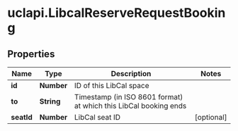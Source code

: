 # uclapi.LibcalReserveRequestBooking

## Properties

Name | Type | Description | Notes
------------ | ------------- | ------------- | -------------
**id** | **Number** | ID of this LibCal space | 
**to** | **String** | Timestamp (in ISO 8601 format) at which this LibCal booking ends | 
**seatId** | **Number** | LibCal seat ID | [optional] 


